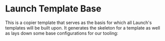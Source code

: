# Launch Template Base

This is a copier template that serves as the basis for which all Launch's templates will be built upon. It generates the skeleton for a template as well as lays down some base configurations for our tooling:
